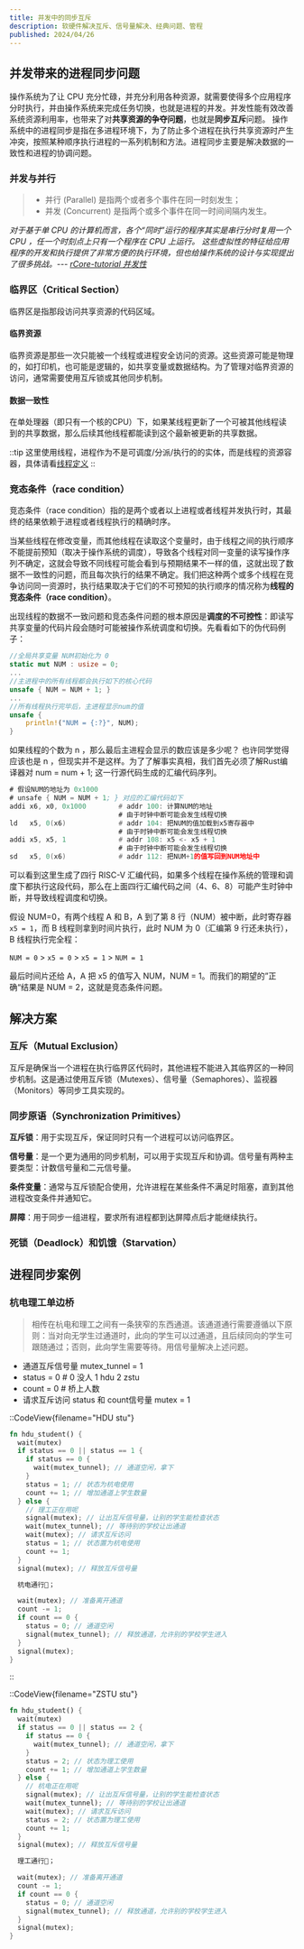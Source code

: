 ```yaml
---
title: 并发中的同步互斥
description: 软硬件解决互斥、信号量解决、经典问题、管程
published: 2024/04/26
---
```


## 并发带来的进程同步问题

操作系统为了让 CPU 充分忙碌，并充分利用各种资源，就需要使得多个应用程序分时执行，并由操作系统来完成任务切换，也就是进程的并发。并发性能有效改善系统资源利用率，也带来了对**共享资源的争夺问题**，也就是**同步互斥**问题。
操作系统中的进程同步是指在多进程环境下，为了防止多个进程在执行共享资源时产生冲突，按照某种顺序执行进程的一系列机制和方法。进程同步主要是解决数据的一致性和进程的协调问题。

### 并发与并行
> - 并行 (Parallel) 是指两个或者多个事件在同一时刻发生；
> - 并发 (Concurrent) 是指两个或多个事件在同一时间间隔内发生。

*对于基于单 CPU 的计算机而言，各个“同时”运行的程序其实是串行分时复用一个 CPU ，任一个时刻点上只有一个程序在 CPU 上运行。 这些虚拟性的特征给应用程序的开发和执行提供了非常方便的执行环境，但也给操作系统的设计与实现提出了很多挑战。--- [rCore-tutorial 并发性](https://rcore-os.cn/rCore-Tutorial-Book-v3/chapter0/4os-features.html#id4)*

### 临界区（Critical Section）
临界区是指那段访问共享资源的代码区域。

#### 临界资源

临界资源是那些一次只能被一个线程或进程安全访问的资源。这些资源可能是物理的，如打印机，也可能是逻辑的，如共享变量或数据结构。为了管理对临界资源的访问，通常需要使用互斥锁或其他同步机制。

#### 数据一致性
在单处理器（即只有一个核的CPU）下，如果某线程更新了一个可被其他线程读到的共享数据，那么后续其他线程都能读到这个最新被更新的共享数据。

::tip
这里使用线程，进程作为不是可调度/分派/执行的的实体，而是线程的资源容器，具体请看[线程定义](https://rcore-os.cn/rCore-Tutorial-Book-v3/chapter8/0intro.html#term-thread-define)
::

### 竞态条件（race condition）

竞态条件（race condition）指的是两个或者以上进程或者线程并发执行时，其最终的结果依赖于进程或者线程执行的精确时序。

当某些线程在修改变量，而其他线程在读取这个变量时，由于线程之间的执行顺序不能提前预知（取决于操作系统的调度），导致各个线程对同一变量的读写操作序列不确定，这就会导致不同线程可能会看到与预期结果不一样的值，这就出现了数据不一致性的问题，而且每次执行的结果不确定。我们把这种两个或多个线程在竞争访问同一资源时，执行结果取决于它们的不可预知的执行顺序的情况称为**线程的竞态条件（race condition）**。

出现线程的数据不一致问题和竞态条件问题的根本原因是**调度的不可控性**：即读写共享变量的代码片段会随时可能被操作系统调度和切换。先看看如下的伪代码例子：

```rust
//全局共享变量 NUM初始化为 0
static mut NUM : usize = 0;
...
//主进程中的所有线程都会执行如下的核心代码
unsafe { NUM = NUM + 1; }
...
//所有线程执行完毕后，主进程显示num的值
unsafe {
    println!("NUM = {:?}", NUM);
}
```
如果线程的个数为 n ，那么最后主进程会显示的数应该是多少呢？ 也许同学觉得应该也是 n ，但现实并不是这样。为了了解事实真相，我们首先必须了解Rust编译器对 num = num + 1; 这一行源代码生成的汇编代码序列。
```asm {4-6}
# 假设NUM的地址为 0x1000
# unsafe { NUM = NUM + 1; } 对应的汇编代码如下
addi x6, x0, 0x1000        # addr 100: 计算NUM的地址
                           # 由于时钟中断可能会发生线程切换
ld   x5, 0(x6)             # addr 104: 把NUM的值加载到x5寄存器中
                           # 由于时钟中断可能会发生线程切换
addi x5, x5, 1             # addr 108: x5 <- x5 + 1
                           # 由于时钟中断可能会发生线程切换
sd   x5, 0(x6)             # addr 112: 把NUM+1的值写回到NUM地址中
```
可以看到这里生成了四行 RISC-V 汇编代码，如果多个线程在操作系统的管理和调度下都执行这段代码，那么在上面四行汇编代码之间（4、6、8）可能产生时钟中断，并导致线程调度和切换。

假设 NUM=0，有两个线程 A 和 B，A 到了第 8 行（NUM）被中断，此时寄存器 `x5 = 1`，而 B 线程则拿到时间片执行，此时 NUM 为 0（汇编第 9 行还未执行）， B 线程执行完全程：

`NUM = 0` > `x5 = 0` > `x5 = 1` > `NUM = 1`

最后时间片还给 A，A 把 x5 的值写入 NUM，NUM = 1。而我们的期望的”正确“结果是 NUM = 2，这就是竞态条件问题。


## 解决方案


### 互斥（Mutual Exclusion）

互斥是确保当一个进程在执行临界区代码时，其他进程不能进入其临界区的一种同步机制。这是通过使用互斥锁（Mutexes）、信号量（Semaphores）、监视器（Monitors）等同步工具实现的。

### 同步原语（Synchronization Primitives）

**互斥锁**：用于实现互斥，保证同时只有一个进程可以访问临界区。

**信号量**：是一个更为通用的同步机制，可以用于实现互斥和协调。信号量有两种主要类型：计数信号量和二元信号量。

**条件变量**：通常与互斥锁配合使用，允许进程在某些条件不满足时阻塞，直到其他进程改变条件并通知它。

**屏障**：用于同步一组进程，要求所有进程都到达屏障点后才能继续执行。

### 死锁（Deadlock）和饥饿（Starvation）

## 进程同步案例

### 杭电理工单边桥
>相传在杭电和理工之间有一条狭窄的东西通道。该通道通行需要遵循以下原则：当对向无学生过通道时，此向的学生可以过通道，且后续同向的学生可跟随通过；否则，此向学生需要等待。用信号量解决上述问题。

- 通道互斥信号量 mutex_tunnel = 1
- status = 0 # 0 没人 1 hdu 2 zstu
- count = 0 # 桥上人数
- 请求互斥访问 status 和 count信号量 mutex = 1

::CodeView{filename="HDU stu"}
```rust
fn hdu_student() {
  wait(mutex)
  if status == 0 || status == 1 {
    if status == 0 {
      wait(mutex_tunnel); // 通道空闲，拿下
    }
    status = 1; // 状态为杭电使用
    count += 1; // 增加通道上学生数量
  } else {
    // 理工正在用呢
    signal(mutex); // 让出互斥信号量，让别的学生能检查状态
    wait(mutex_tunnel); // 等待别的学校让出通道
    wait(mutex); // 请求互斥访问
    status = 1; // 状态置为杭电使用
    count += 1;
  }
  signal(mutex); // 释放互斥信号量

  杭电通行🚀；

  wait(mutex); // 准备离开通道
  count -= 1;
  if count == 0 {
    status = 0; // 通道空闲
    signal(mutex_tunnel); // 释放通道，允许别的学校学生进入
  }
  signal(mutex);
}
```
::

::CodeView{filename="ZSTU stu"}
```rust
fn hdu_student() {
  wait(mutex)
  if status == 0 || status == 2 {
    if status == 0 {
      wait(mutex_tunnel); // 通道空闲，拿下
    }
    status = 2; // 状态为理工使用
    count += 1; // 增加通道上学生数量
  } else {
    // 杭电正在用呢
    signal(mutex); // 让出互斥信号量，让别的学生能检查状态
    wait(mutex_tunnel); // 等待别的学校让出通道
    wait(mutex); // 请求互斥访问
    status = 2; // 状态置为理工使用
    count += 1;
  }
  signal(mutex); // 释放互斥信号量

  理工通行🚗；

  wait(mutex); // 准备离开通道
  count -= 1;
  if count == 0 {
    status = 0; // 通道空闲
    signal(mutex_tunnel); // 释放通道，允许别的学校学生进入
  }
  signal(mutex);
}
```

